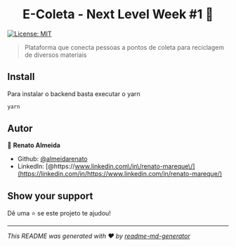 <h1 align="center">E-Coleta - Next Level Week #1 👋</h1>
<p>
  <a href="#" target="_blank">
    <img alt="License: MIT" src="https://img.shields.io/badge/License-MIT-yellow.svg" />
  </a>
</p>

> Plataforma que conecta pessoas a pontos de coleta para reciclagem de diversos materiais

## Install

Para instalar o backend basta executar o yarn

```sh
yarn
```

## Autor

👤 **Renato Almeida**

- Github: [@almeidarenato](https://github.com/almeidarenato)
- LinkedIn: [@https:\/\/www.linkedin.com\/in\/renato-mareque\/](https://linkedin.com/in/https://www.linkedin.com/in/renato-mareque/)

## Show your support

Dê uma ⭐️ se este projeto te ajudou!

---

_This README was generated with ❤️ by [readme-md-generator](https://github.com/kefranabg/readme-md-generator)_
